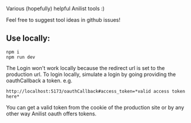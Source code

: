 Various (hopefully) helpful Anilist tools :)

Feel free to suggest tool ideas in github issues!

## Use locally: 
```
npm i
npm run dev
```
The Login won't work locally because the redirect url is set to the production url. 
To login locally, simulate a login by going providing the oauthCallback a token. 
e.g.
```
http://localhost:5173/oauthCallback#access_token=*valid access token here*
```
You can get a valid token from the cookie of the production site or by any other way Anilist oauth offers tokens. 

